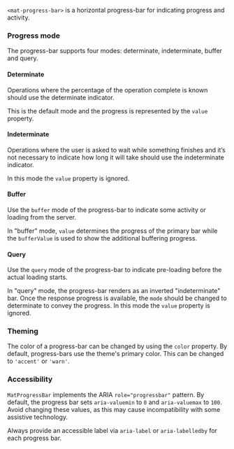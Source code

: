 `<mat-progress-bar>` is a horizontal progress-bar for indicating progress and activity.

### Progress mode
The progress-bar supports four modes: determinate, indeterminate, buffer and query.

#### Determinate
Operations where the percentage of the operation complete is known should use the 
determinate indicator.

<!-- example(progress-bar-determinate) -->

This is the default mode and the progress is represented by the `value` property.

#### Indeterminate
Operations where the user is asked to wait while something finishes and it’s 
not necessary to indicate how long it will take should use the indeterminate indicator.

<!-- example(progress-bar-indeterminate) -->

In this mode the `value` property is ignored.

#### Buffer
Use the `buffer` mode of the progress-bar to indicate some activity or loading from the server.

<!-- example(progress-bar-buffer) -->

In "buffer" mode, `value` determines the progress of the primary bar while the `bufferValue` is 
used to show the additional buffering progress.

#### Query
Use the `query` mode of the progress-bar to indicate pre-loading before the actual loading starts.


<!-- example(progress-bar-query) -->

In "query" mode, the progress-bar renders as an inverted "indeterminate" bar. Once the response 
progress is available, the `mode` should be changed to determinate to convey the progress. In
this mode the `value` property is ignored.

### Theming
The color of a progress-bar can be changed by using the `color` property. By default, progress-bars
use the theme's primary color. This can be changed to `'accent'` or `'warn'`.  

### Accessibility

`MatProgressBar` implements the ARIA `role="progressbar"` pattern. By default, the progress bar
sets `aria-valuemin` to `0` and `aria-valuemax` to `100`. Avoid changing these values, as this may
cause incompatibility with some assistive technology.

Always provide an accessible label via `aria-label` or `aria-labelledby` for each progress bar.
